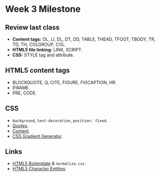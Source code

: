 Week 3 Milestone
==========

## Review last class

* __Content tags:__ OL, LI, DL, DT, DD, TABLE, THEAD, TFOOT, TBODY, TR, TD, TH, COLGROUP, COL.
* __HTML5 file linking:__ LINK, SCRIPT.
* __CSS:__ STYLE tag and attribute.

## HTML5 content tags

* BLOCKQUOTE, Q, CITE, FIGURE, FIGCAPTION, HR.
* IFRAME.
* PRE, CODE.

## CSS

* `background`, `text-decoration`, `position: fixed`.
* [Quotes](https://developer.mozilla.org/en-US/docs/Web/CSS/quotes).
* [Content](https://developer.mozilla.org/en-US/docs/Web/CSS/content).
* [CSS Gradient Generator](http://www.colorzilla.com/gradient-editor/).

## Links

* [HTML5 Boilerplate](http://html5boilerplate.com/) & `normalize.css`.
* [HTML5 Character Entities](http://dev.w3.org/html5/html-author/charref).